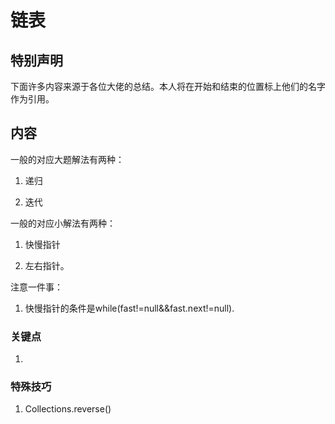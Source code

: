 # 链表

## 特别声明

下面许多内容来源于各位大佬的总结。本人将在开始和结束的位置标上他们的名字作为引用。

## 内容

一般的对应大题解法有两种：

1. 递归

2. 迭代

一般的对应小解法有两种：

1. 快慢指针

2. 左右指针。

注意一件事：

1. 快慢指针的条件是while(fast!=null&&fast.next!=null).

### 关键点

1. 

### 特殊技巧

1. Collections.reverse()
